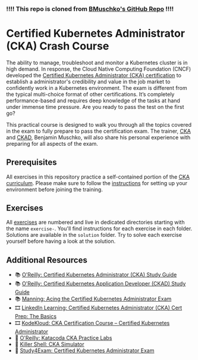### !!!! This repo is cloned from [BMuschko's GitHub Repo](https://github.com/bmuschko/cka-crash-course) !!!!

# Certified Kubernetes Administrator (CKA) Crash Course

The ability to manage, troubleshoot and monitor a Kubernetes cluster is in high demand. In response, the Cloud Native Computing Foundation (CNCF) developed the [Certified Kubernetes Administrator (CKA) certification](https://www.cncf.io/certification/cka/) to establish a administrator's credibility and value in the job market to confidently work in a Kubernetes environment. The exam is different from the typical multi-choice format of other certifications. It’s completely performance-based and requires deep knowledge of the tasks at hand under immense time pressure. Are you ready to pass the test on the first go?

This practical course is designed to walk you through all the topics covered in the exam to fully prepare to pass the certification exam. The trainer, [CKA](https://www.credly.com/badges/9a599e63-6155-422e-b169-8eaaed5369ab) and [CKAD](https://www.credly.com/badges/98ba0895-b669-47d5-8206-50b7223940e3), Benjamin Muschko, will also share his personal experience with preparing for all aspects of the exam.

## Prerequisites

All exercises in this repository practice a self-contained portion of the [CKA curriculum](https://github.com/cncf/curriculum). Please make sure to follow the [instructions](./prerequisites/instructions.md) for setting up your environment before joining the training.

## Exercises

All [exercises](./exercises) are numbered and live in dedicated directories starting with the name `exercise-`. You'll find instructions for each exercise in each folder. Solutions are available in the `solution` folder. Try to solve each exercise yourself before having a look at the solution.

## Additional Resources

* 📚 [O'Reilly: Certified Kubernetes Administrator (CKA) Study Guide](https://learning.oreilly.com/library/view/certified-kubernetes-administrator/9781098107215/)
* 📚 [O'Reilly: Certified Kubernetes Application Developer (CKAD) Study Guide](https://learning.oreilly.com/library/view/certified-kubernetes-application/9781492083726/)
* 📚 [Manning: Acing the Certified Kubernetes Administrator Exam](https://www.manning.com/books/acing-the-certified-kubernetes-administrator-exam)
* 🎞️ [LinkedIn Learning: Certified Kubernetes Administrator (CKA) Cert Prep: The Basics](https://www.linkedin.com/learning/certified-kubernetes-administrator-cka-cert-prep-the-basics)
* 🎞️ [KodeKloud: CKA Certification Course – Certified Kubernetes Administrator](https://kodekloud.com/p/certified-kubernetes-administrator-with-practice-tests)
* 🧪 [O'Reilly: Katacoda CKA Practice Labs](https://learning.oreilly.com/playlists/65351d22-34eb-4be3-9f35-d9c0b184449f/)
* 🧪 [Killer Shell: CKA Simulator](https://killer.sh/cka)
* 🧪 [Study4Exam: Certified Kubernetes Administrator Exam](https://www.study4exam.com/linux-foundation/info/cka)
